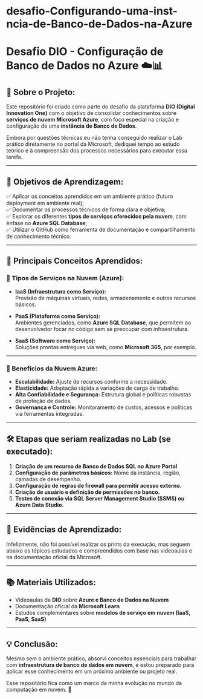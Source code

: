 # desafio-Configurando-uma-inst-ncia-de-Banco-de-Dados-na-Azure
# Desafio DIO - Configuração de Banco de Dados no Azure ☁️📊

## 📌 Sobre o Projeto:

Este repositório foi criado como parte do desafio da plataforma **DIO (Digital Innovation One)** com o objetivo de consolidar conhecimentos sobre **serviços de nuvem Microsoft Azure**, com foco especial na criação e configuração de uma **instância de Banco de Dados**.

Embora por questões técnicas eu não tenha conseguido realizar o Lab prático diretamente no portal da Microsoft, dediquei tempo ao estudo teórico e à compreensão dos processos necessários para executar essa tarefa.

---

## 🎯 Objetivos de Aprendizagem:

✅ Aplicar os conceitos aprendidos em um ambiente prático (futuro deployment em ambiente real);  
✅ Documentar os processos técnicos de forma clara e objetiva;  
✅ Explorar os diferentes **tipos de serviços oferecidos pela nuvem**, com ênfase no **Azure SQL Database**;  
✅ Utilizar o GitHub como ferramenta de documentação e compartilhamento de conhecimento técnico.

---

## 🧠 Principais Conceitos Aprendidos:

### 📍 Tipos de Serviços na Nuvem (Azure):

- **IaaS (Infraestrutura como Serviço):**  
Provisão de máquinas virtuais, redes, armazenamento e outros recursos básicos.

- **PaaS (Plataforma como Serviço):**  
Ambientes gerenciados, como **Azure SQL Database**, que permitem ao desenvolvedor focar no código sem se preocupar com infraestrutura.

- **SaaS (Software como Serviço):**  
Soluções prontas entregues via web, como **Microsoft 365**, por exemplo.

---

### 📍 Benefícios da Nuvem Azure:

- **Escalabilidade:** Ajuste de recursos conforme a necessidade.
- **Elasticidade:** Adaptação rápida a variações de carga de trabalho.
- **Alta Confiabilidade e Segurança:** Estrutura global e políticas robustas de proteção de dados.
- **Governança e Controle:** Monitoramento de custos, acessos e políticas via ferramentas integradas.

---

## 🛠️ Etapas que seriam realizadas no Lab (se executado):

1. **Criação de um recurso de Banco de Dados SQL no Azure Portal**
2. **Configuração de parâmetros básicos:** Nome da instância, região, camadas de desempenho.
3. **Configuração de regras de firewall para permitir acesso externo.**
4. **Criação de usuário e definição de permissões no banco.**
5. **Testes de conexão via SQL Server Management Studio (SSMS) ou Azure Data Studio.**

---

## 📸 Evidências de Aprendizado:

Infelizmente, não foi possível realizar os prints da execução, mas seguem abaixo os tópicos estudados e compreendidos com base nas videoaulas e na documentação oficial da Microsoft.

---

## 📚 Materiais Utilizados:

- Videoaulas da **DIO** sobre **Azure e Banco de Dados na Nuvem**  
- Documentação oficial da **Microsoft Learn**  
- Estudos complementares sobre **modelos de serviço em nuvem (IaaS, PaaS, SaaS)**  

---

## 💡 Conclusão:

Mesmo sem o ambiente prático, absorvi conceitos essenciais para trabalhar com **infraestrutura de banco de dados em nuvem**, e estou preparado para aplicar esse conhecimento em um próximo ambiente ou projeto real.

Esse repositório fica como um marco da minha evolução no mundo da computação em nuvem. 🚀
